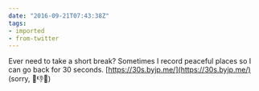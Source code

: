 ```yaml
---
date: "2016-09-21T07:43:38Z"
tags:
- imported
- from-twitter
---
```

Ever need to take a short break? Sometimes I record peaceful places so I can go back for 30 seconds. [https://30s.byjp.me/](https://30s.byjp.me/) \(sorry, 📱👎😔)
